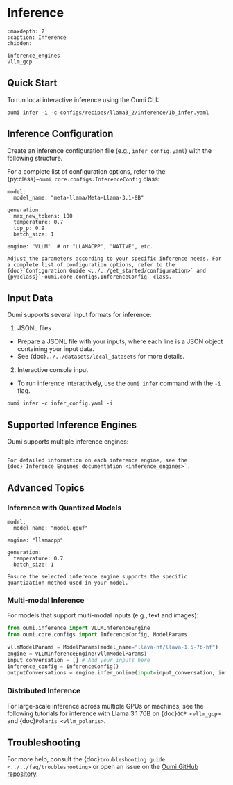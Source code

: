 # Inference

```{toctree}
:maxdepth: 2
:caption: Inference
:hidden:

inference_engines
vllm_gcp
```

## Quick Start

To run local interactive inference using the Oumi CLI:

```{code-block} bash
oumi infer -i -c configs/recipes/llama3_2/inference/1b_infer.yaml
```

## Inference Configuration

Create an inference configuration file (e.g., `infer_config.yaml`) with the following structure.

For a complete list of configuration options, refer to the {py:class}`~oumi.core.configs.InferenceConfig` class:

```{code-block} yaml
model:
  model_name: "meta-llama/Meta-Llama-3.1-8B"

generation:
  max_new_tokens: 100
  temperature: 0.7
  top_p: 0.9
  batch_size: 1

engine: "VLLM"  # or "LLAMACPP", "NATIVE", etc.
```

```{note}
Adjust the parameters according to your specific inference needs. For a complete list of configuration options, refer to the {doc}`Configuration Guide <../../get_started/configuration>` and {py:class}`~oumi.core.configs.InferenceConfig` class.
```

## Input Data

Oumi supports several input formats for inference:

1. JSONL files

- Prepare a JSONL file with your inputs, where each line is a JSON object containing your input data.
- See {doc}`../../datasets/local_datasets` for more details.

2. Interactive console input

- To run inference interactively, use the `oumi infer` command with the `-i` flag.

```{code-block} bash
oumi infer -c infer_config.yaml -i
```

## Supported Inference Engines

Oumi supports multiple inference engines:

```{include} ../../api/summary/inference_engines.md
```

```{seealso}
For detailed information on each inference engine, see the {doc}`Inference Engines documentation <inference_engines>`.
```

## Advanced Topics

### Inference with Quantized Models

```{code-block} yaml
model:
  model_name: "model.gguf"

engine: "llamacpp"

generation:
  temperature: 0.7
  batch_size: 1
```

```{warning}
Ensure the selected inference engine supports the specific quantization method used in your model.
```

### Multi-modal Inference

For models that support multi-modal inputs (e.g., text and images):

```python
from oumi.inference import VLLMInferenceEngine
from oumi.core.configs import InferenceConfig, ModelParams

vllmModelParams = ModelParams(model_name="llava-hf/llava-1.5-7b-hf")
engine = VLLMInferenceEngine(vllmModelParams)
input_conversation = [] # Add your inputs here
inference_config = InferenceConfig()
outputConversations = engine.infer_online(input=input_conversation, inference_config=inference_config)
```

### Distributed Inference

For large-scale inference across multiple GPUs or machines, see the following tutorials
for inference with Llama 3.1 70B on {doc}`GCP <vllm_gcp>` and
{doc}`Polaris <vllm_polaris>`.

## Troubleshooting

For more help, consult the {doc}`troubleshooting guide <../../faq/troubleshooting>` or open an issue on the [Oumi GitHub repository](https://github.com/oumi-ai/oumi/issues).
